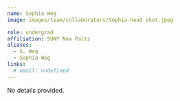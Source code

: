 ```yaml
---
name: Sophia Weg
image: images/team/collaborators/Sophia-head shot.jpeg

role: undergrad
affiliation: SUNY New Paltz
aliases:
  - S. Weg
  - Sophia Weg
links:
  # email: undefined
---
```


No details provided.